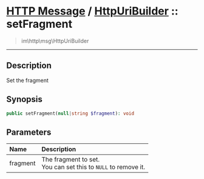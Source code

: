 # [HTTP Message](http.md) / [HttpUriBuilder](http-HttpUriBuilder.md) :: setFragment
 > im\http\msg\HttpUriBuilder
____

## Description
Set the fragment

## Synopsis
```php
public setFragment(null|string $fragment): void
```

## Parameters
| Name | Description |
| :--- | :---------- |
| fragment | The fragment to set.<br />You can set this to `NULL` to remove it. |
